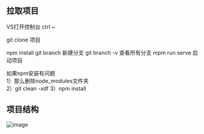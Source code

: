 
拉取项目
----------------------------

VS打开控制台  ctrl ~

git clone 项目

npm install
git branch   新建分支
git branch -v  查看所有分支
mpm run serve   启动项目

如果npm安装有问题  
1）那么删除node_modules文件夹  
2）git clean -xdf
3）npm install



项目结构
---------------------------








![image](https://user-images.githubusercontent.com/102239998/182819290-4ce44427-0dd6-44be-8468-cffc7010e1e3.png)


